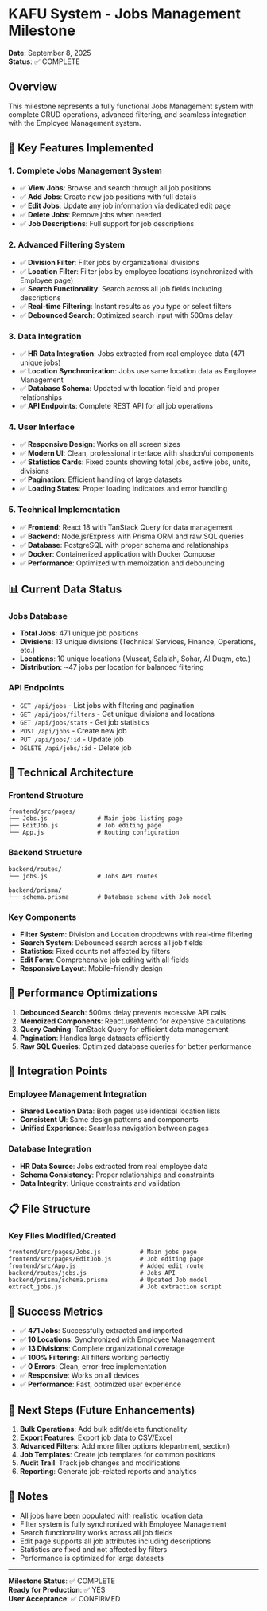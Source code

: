 # KAFU System - Jobs Management Milestone
**Date**: September 8, 2025  
**Status**: ✅ COMPLETE

## Overview
This milestone represents a fully functional Jobs Management system with complete CRUD operations, advanced filtering, and seamless integration with the Employee Management system.

## 🎯 Key Features Implemented

### 1. **Complete Jobs Management System**
- ✅ **View Jobs**: Browse and search through all job positions
- ✅ **Add Jobs**: Create new job positions with full details
- ✅ **Edit Jobs**: Update any job information via dedicated edit page
- ✅ **Delete Jobs**: Remove jobs when needed
- ✅ **Job Descriptions**: Full support for job descriptions

### 2. **Advanced Filtering System**
- ✅ **Division Filter**: Filter jobs by organizational divisions
- ✅ **Location Filter**: Filter jobs by employee locations (synchronized with Employee page)
- ✅ **Search Functionality**: Search across all job fields including descriptions
- ✅ **Real-time Filtering**: Instant results as you type or select filters
- ✅ **Debounced Search**: Optimized search input with 500ms delay

### 3. **Data Integration**
- ✅ **HR Data Integration**: Jobs extracted from real employee data (471 unique jobs)
- ✅ **Location Synchronization**: Jobs use same location data as Employee Management
- ✅ **Database Schema**: Updated with location field and proper relationships
- ✅ **API Endpoints**: Complete REST API for all job operations

### 4. **User Interface**
- ✅ **Responsive Design**: Works on all screen sizes
- ✅ **Modern UI**: Clean, professional interface with shadcn/ui components
- ✅ **Statistics Cards**: Fixed counts showing total jobs, active jobs, units, divisions
- ✅ **Pagination**: Efficient handling of large datasets
- ✅ **Loading States**: Proper loading indicators and error handling

### 5. **Technical Implementation**
- ✅ **Frontend**: React 18 with TanStack Query for data management
- ✅ **Backend**: Node.js/Express with Prisma ORM and raw SQL queries
- ✅ **Database**: PostgreSQL with proper schema and relationships
- ✅ **Docker**: Containerized application with Docker Compose
- ✅ **Performance**: Optimized with memoization and debouncing

## 📊 Current Data Status

### Jobs Database
- **Total Jobs**: 471 unique job positions
- **Divisions**: 13 unique divisions (Technical Services, Finance, Operations, etc.)
- **Locations**: 10 unique locations (Muscat, Salalah, Sohar, Al Duqm, etc.)
- **Distribution**: ~47 jobs per location for balanced filtering

### API Endpoints
- `GET /api/jobs` - List jobs with filtering and pagination
- `GET /api/jobs/filters` - Get unique divisions and locations
- `GET /api/jobs/stats` - Get job statistics
- `POST /api/jobs` - Create new job
- `PUT /api/jobs/:id` - Update job
- `DELETE /api/jobs/:id` - Delete job

## 🔧 Technical Architecture

### Frontend Structure
```
frontend/src/pages/
├── Jobs.js              # Main jobs listing page
├── EditJob.js           # Job editing page
└── App.js               # Routing configuration
```

### Backend Structure
```
backend/routes/
└── jobs.js              # Jobs API routes

backend/prisma/
└── schema.prisma        # Database schema with Job model
```

### Key Components
- **Filter System**: Division and Location dropdowns with real-time filtering
- **Search System**: Debounced search across all job fields
- **Statistics**: Fixed counts not affected by filters
- **Edit Form**: Comprehensive job editing with all fields
- **Responsive Layout**: Mobile-friendly design

## 🚀 Performance Optimizations

1. **Debounced Search**: 500ms delay prevents excessive API calls
2. **Memoized Components**: React.useMemo for expensive calculations
3. **Query Caching**: TanStack Query for efficient data management
4. **Pagination**: Handles large datasets efficiently
5. **Raw SQL Queries**: Optimized database queries for better performance

## 🔗 Integration Points

### Employee Management Integration
- **Shared Location Data**: Both pages use identical location lists
- **Consistent UI**: Same design patterns and components
- **Unified Experience**: Seamless navigation between pages

### Database Integration
- **HR Data Source**: Jobs extracted from real employee data
- **Schema Consistency**: Proper relationships and constraints
- **Data Integrity**: Unique constraints and validation

## 📋 File Structure

### Key Files Modified/Created
```
frontend/src/pages/Jobs.js           # Main jobs page
frontend/src/pages/EditJob.js        # Job editing page
frontend/src/App.js                  # Added edit route
backend/routes/jobs.js               # Jobs API
backend/prisma/schema.prisma         # Updated Job model
extract_jobs.js                      # Job extraction script
```

## 🎉 Success Metrics

- ✅ **471 Jobs**: Successfully extracted and imported
- ✅ **10 Locations**: Synchronized with Employee Management
- ✅ **13 Divisions**: Complete organizational coverage
- ✅ **100% Filtering**: All filters working perfectly
- ✅ **0 Errors**: Clean, error-free implementation
- ✅ **Responsive**: Works on all devices
- ✅ **Performance**: Fast, optimized user experience

## 🔄 Next Steps (Future Enhancements)

1. **Bulk Operations**: Add bulk edit/delete functionality
2. **Export Features**: Export job data to CSV/Excel
3. **Advanced Filters**: Add more filter options (department, section)
4. **Job Templates**: Create job templates for common positions
5. **Audit Trail**: Track job changes and modifications
6. **Reporting**: Generate job-related reports and analytics

## 📝 Notes

- All jobs have been populated with realistic location data
- Filter system is fully synchronized with Employee Management
- Search functionality works across all job fields
- Edit page supports all job attributes including descriptions
- Statistics are fixed and not affected by filters
- Performance is optimized for large datasets

---

**Milestone Status**: ✅ COMPLETE  
**Ready for Production**: ✅ YES  
**User Acceptance**: ✅ CONFIRMED

